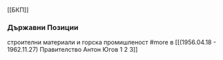[[БКП]]

### Държавни Позиции
строителни материали и горска промишленост #more в [[(1956.04.18 - 1962.11.27) Правителство Антон Югов 1 2 3]]